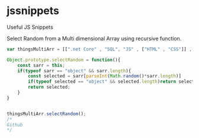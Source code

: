 # jssnippets
Useful JS Snippets

Select Random from a Multi dimensional Array using recursive function.


``` javascript
var thingsMultiArr = [[".net Core" , "SQL", "JS" , ["HTML" , "CSS"]] , ["StackOverflow", "Github" , "LinkedIn" , "Twitter" , "Google" ], "Others" ];

Object.prototype.selectRandom = function(){
    const sarr = this;
    if(typeof sarr == "object" && sarr.length){
        const selected = sarr[parseInt(Math.random()*sarr.length)]
        if(typeof selected == "object" && selected.length)return selected.selectRandom();
        return selected;
    }
}


thingsMultiArr.selectRandom();
/*
Github
*/
```
